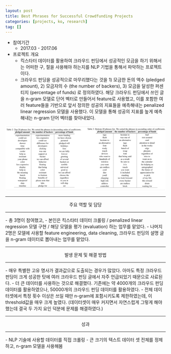 ```yaml
---
layout: post
title: Best Phrases for Successful Crowdfunding Projects
categories: [projects, ko, research]
tag: []
---
```


- 참여기간
  - 2017.03 - 2017.06 
- 프로젝트 개요
  - 킥스타터 데이터를 활용하여 크라우드 펀딩에서 성공적인 모금을 하기 위해서는 어떠한 구, 절을 사용해야 하는지를 NLP 기법을 통해서 파악하는 프로젝트이다.
  - 크라우드 펀딩을 성공적으로 마무리했다는 것을 1) 모금한 돈의 액수 (pledged amount), 2) 모금자의 수 (the number of backers), 3) 모금을 달성한 퍼센티지 (percentage of funds) 로 정의하였다. 해당 크라우드 펀딩에서 쓰인 글을 n-gram 모델로 단어 벡터로 만들어서 feature로 사용했고, 이를 포함한 여러 feature들을 기반으로 앞서 정의한 성공의 지표들을 예측해내는 penalized linear regression 모델을 사용했다. 이 모델을 통해 성공의 지표를 높게 예측해내는 n-gram 단어 벡터를 찾아내었다.

![](/assets/projects/research/crowdfunding/capture.png)

<hr/>
<center>주요 역할 및 담당</center>
<hr/>
- 총 3명이 참여했고,
- 본인은 킥스타터 데이터 크롤링 / penalized linear regression 모델 구현 / 해당 모델을 평가 (evaluation) 하는 업무를 맡았다.
- 나머지 2명은 모델에 사용할 feature engineering, data cleaning, 크라우드 펀딩의 설명 글을 n-gram 데이터로 뽑아내는 업무를 맡았다.

<hr/>
<center>발생 문제 및 해결 방법</center>
<hr/>
- 매우 특별한 고유 명사가 결과값으로 도출되는 경우가 많았다. 아마도 특정 크라우드 펀딩이 크게 성공한 탓에 여러 크라우드 펀딩 글에서 자주 언급되었기 때문으로 사료된다. 
  - 더 큰 데이터를 사용하는 것으로 해결했다. 기존에는 약 4000개의 크라우드 펀딩 데이터를 활용하였으나, 50000개의 크라우드 펀딩 데이터를 활용하였다.
  - 전체 데이터셋에서 특정 횟수 이상은 쓰일 때만 n-gram에 포함시키도록 제한하였는데, 이 threshold값을 매우 크게 높였다. (데이터셋이 매우 커지면서 자연스럽게 그렇게 해야 했는데 결국 두 가지 요인 덕분에 문제를 해결하였다.)

<hr/>
<center>성과</center>
<hr/>
- NLP 기술에 사용할 데이터를 직접 크롤링
- 큰 크기의 텍스트 데이터 셋 전체를 정제하고, n-gram 모델을 사용해봄